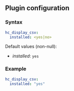 ## Plugin configuration

### Syntax

```yaml
hc_display_csv:
  installed: <yes|no>
```

Default values (non-null):
* *installed*: `yes`

### Example

```yaml
hc_display_csv:
  installed: "yes"
```
